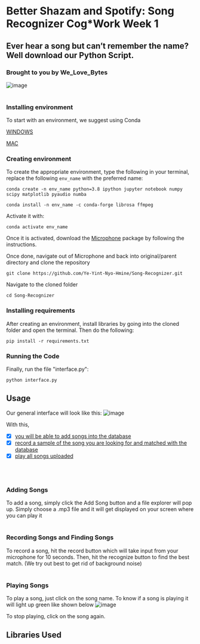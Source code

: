 # Better Shazam and Spotify: Song Recognizer Cog*Work Week 1
## Ever hear a song but can’t remember the name? Well download our Python Script.
### Brought to you by We_Love_Bytes
![image](https://github.com/user-attachments/assets/effc65b3-6066-4bcd-8092-b9cadbfa9213)
<br/>
<br/>


### Installing environment
To start with an environment, we suggest using Conda

[WINDOWS](https://docs.conda.io/projects/conda/en/latest/user-guide/install/windows.html) 

[MAC](https://docs.conda.io/projects/conda/en/latest/user-guide/install/macos.html)


### Creating environment
To create the appropriate environment, type the following in your terminal, replace the following ```env_name``` with the preferred name:

```conda create -n env_name python=3.8 ipython jupyter notebook numpy scipy matplotlib pyaudio numba```

```conda install -n env_name -c conda-forge librosa ffmpeg```

Activate it with:

```conda activate env_name```

Once it is activated, download the [Microphone](https://github.com/CogWorksBWSI/Microphone) package by following the instructions.

Once done, navigate out of Microphone and back into original/parent directory and clone the repository

```git clone https://github.com/Ye-Yint-Nyo-Hmine/Song-Recognizer.git```

Navigate to the cloned folder

```cd Song-Recognizer```


### Installing requirements
After creating an environment, install libraries by going into the cloned folder and open the terminal. Then do the following:

```pip install -r requirements.txt```

### Running the Code
Finally, run the file "interface.py":

```python interface.py```


## Usage
Our general interface will look like this: 
![image](https://github.com/user-attachments/assets/3d1ecc77-2fd9-4fc0-9f9e-976a64f8d09b)


With this, 

- [x] [you will be able to add songs into the database](#-adding-songs)
- [x] [record a sample of the song you are looking for and matched with the database](#-recording-songs-and-finding-songs)
- [x] [play all songs uploaded](#-playing-songs)
<br/>
<br/>

### Adding Songs
To add a song, simply click the Add Song button and a file explorer will pop up. Simply choose a .mp3 file and it will get displayed on your screen where you can play it
<br/>
<br/>


### Recording Songs and Finding Songs
To record a song, hit the record button which will take input from your microphone for 10 seconds. Then, hit the recognize button to find the best match. (We try out best to get rid of background noise)
<br/>
<br/>


### Playing Songs
To play a song, just click on the song name. To know if a song is playing it will light up green like shown below
![image](https://github.com/user-attachments/assets/bdfb3547-7f3c-4881-b452-5ca35ba17d06)

To stop playing, click on the song again.




## Libraries Used

